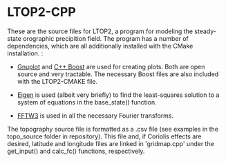 # LTOP2-CPP

These are the source files for LTOP2, a program for modeling the steady-state orographic precipition field. The program has a number of dependencies, which are all additionally installed with the CMake installation. :

* [Gnuplot](http://www.gnuplot.info/) and [C++ Boost](https://www.boost.org/) are used for creating plots. Both are open source and very tractable. The necessary Boost files are also included with the LTOP2-CMAKE file.

* [Eigen](http://eigen.tuxfamily.org/index.php?title=Main_Page) is used (albeit very briefly) to find the least-squares solution to a system of equations in the base_state() function. 


* [FFTW3](http://www.fftw.org/) is used in all the necessary Fourier transforms. 


The topography source file is formatted as a .csv file (see examples in the topo_source folder in repository). This file and, if Coriolis effects are desired, latitude and longitude files are linked in 'gridmap.cpp' under the get_input() and calc_fc() functions, respectively. 


